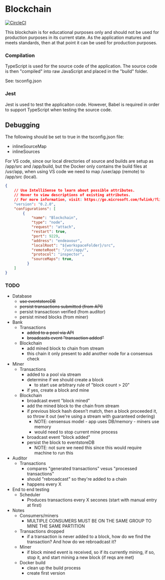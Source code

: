 # Blockchain

[![CircleCI](https://circleci.com/gh/exilesprx/blockchain/tree/main.svg?style=svg)](https://circleci.com/gh/exilesprx/blockchain/tree/main)

This blockchain is for educational purposes only and should not be used for production purposes in its current state. As the application matures and meets standards, then at that point it can be used for production purposes.

### Compilation

TypeScript is used for the source code of the application. The source code is then "compiled" into raw JavaScript and placed in the "build" folder.

See: tsconfig.json

### Jest

Jest is used to test the applicaiton code. However, Babel is required in order to support TypeScript when testing the source code.

## Debugging

The following should be set to true in the tsconfig.json file:
- inlineSourceMap
- inlineSources

For VS code, since our local directories of source and builds are setup as /app/src and /app/build, but the Docker only contains the build files at /usr/app, when using VS code we need to map /user/app (remote) to /app/src (local).
```JSON
{
    // Use IntelliSense to learn about possible attributes.
    // Hover to view descriptions of existing attributes.
    // For more information, visit: https://go.microsoft.com/fwlink/?linkid=830387
    "version": "0.2.0",
    "configurations": [
        {
            "name": "Blockchain",
            "type": "node",
            "request": "attach",
            "restart": true,
            "port": 9229,
            "address": "endeavour",
            "localRoot": "${workspaceFolder}/src",
            "remoteRoot": "/usr/app/",
            "protocol": "inspector",
            "sourceMaps": true,
          }
    ]
}
```

### TODO
- Database
    - ~~use eventstoreDB~~
    - ~~persist transactions submitted (from API)~~
    - persist transactiosn verified (from auditor)
    - persist mined blocks (from miner)
- Bank
    - Transactions
        - ~~added to a pool via API~~
        - ~~broadcasts event "transaction added"~~
    - Blockchain
        - add mined block to chain from stream
        - this chain it only present to add another node for a consensus check
- Miner
    - Transactions
        - added to a pool via stream
        - determine if we should create a block
            - to start use arbitrary rule of "block count > 20"
        - if yes, create a block and mine
    - Blockchain
        - broadcast event "block mined"
        - add the mined block to the chain from stream
        - if previous block hash doesn't match, then a block proceeded it, so throw it
            out (we're using a stream with guaranteed ordering)
            - NOTE: censensus model - app uses DB/memory - miners use memory
            - would need to stop current mine process
        - broadcast event "block added"
        - persist the block to eventstoreDB
            - NOTE: not sure we need this since this would require machine to run this
- Auditor
    - Transactions
        - compares "generated transactions" vesus "processed transactions"
        - should "rebroadcast" so they're added to a chain
        - happens every X
- End to end testing
    - Scheduler
        - Produces transactions every X secones (start with manual entry at first)
- Notes 
    - Consumers/miners
        - MULTIPLE CONSUMERS MUST BE ON THE SAME GROUP TO MINE THE SAME PARTITION
    - Transactions dropped
        - if a transaction is never added to a block, how do we find the transaction? And how do we rebroadcast it?
    - Miner
        - if block mined event is received, so if its currently mining, if so, stop it, and start mining a new block (if reqs are met)
    - Docker build
        - clean up the build process
        - create first version